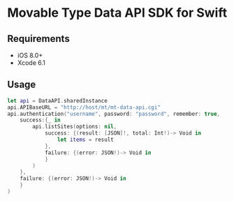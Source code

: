 # Movable Type Data API SDK for Swift

## Requirements

- iOS 8.0+
- Xcode 6.1

## Usage

```swift
let api = DataAPI.sharedInstance
api.APIBaseURL = "http://host/mt/mt-data-api.cgi"
api.authentication("username", password: "password", remember: true,
    success:{_ in
        api.listSites(options: nil,
            success: {(result: [JSON]!, total: Int!)-> Void in
                let items = result
            },
            failure: {(error: JSON!)-> Void in
            }
        )
    },
    failure: {(error: JSON!)-> Void in
    }
)
```
